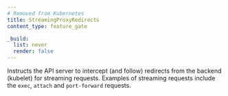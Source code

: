 ```yaml
---
# Removed from Kubernetes
title: StreamingProxyRedirects
content_type: feature_gate

_build:
  list: never
  render: false
---
```

Instructs the API server to intercept (and follow) redirects from the
backend (kubelet) for streaming requests. Examples of streaming requests include the `exec`,
`attach` and `port-forward` requests.
